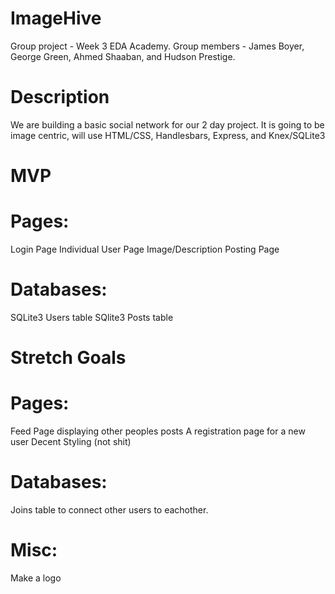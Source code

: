 # ImageHive

Group project - Week 3 EDA Academy.
Group members - James Boyer, George Green, Ahmed Shaaban, and Hudson Prestige.

# Description

We are building a basic social network for our 2 day project. It is going to be image centric, will use HTML/CSS, Handlesbars, Express, and Knex/SQLite3


# MVP

# Pages:
Login Page
Individual User Page 
Image/Description Posting Page

# Databases:
SQLite3 Users table
SQlite3 Posts table

# Stretch Goals

# Pages:
Feed Page displaying other peoples posts
A registration page for a new user
Decent Styling (not shit)

# Databases:
Joins table to connect other users to eachother.

# Misc:
Make a logo




